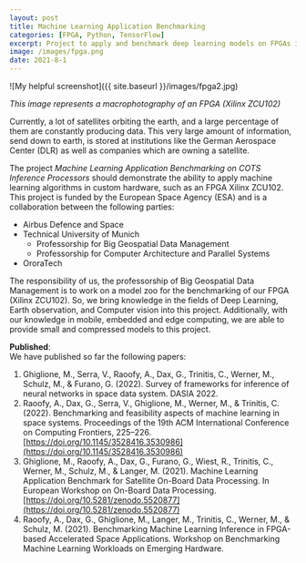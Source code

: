 ```yaml
---
layout: post
title: Machine Learning Application Benchmarking
categories: [FPGA, Python, TensorFlow]
excerpt: Project to apply and benchmark deep learning models on FPGAs in the field of remote sensing using TensorFlow and VitisAI. This project is funded by the European Space Agency (ESA) and is a collaboration between the Technical University of Munich, Airbus, and OroraTech
image: /images/fpga.png
date: 2021-8-1
---
```


![My helpful screenshot]({{ site.baseurl }}/images/fpga2.jpg)

*This image represents a macrophotography of an FPGA (Xilinx ZCU102)*

Currently, a lot of satellites orbiting the earth, and a large percentage of them are constantly producing data. This very large amount of information, send down to earth, is stored at institutions like the German Aerospace Center (DLR) as well as companies which are owning a satellite.

The project *Machine Learning Application Benchmarking on COTS Inference Processors* should demonstrate the ability to apply machine learning algorithms in custom hardware, such as an FPGA Xilinx ZCU102. This project is funded by the European Space Agency (ESA) and is a collaboration between the following parties:
 

* Airbus Defence and Space
* Technical University of Munich
  * Professorship for Big Geospatial Data Management
  *	Professorship for Computer Architecture and Parallel Systems
* OroraTech

The responsibility of us, the professorship of Big Geospatial Data Management is to work on a model zoo for the benchmarking of our FPGA (Xilinx ZCU102). So, we bring knowledge in the fields of Deep Learning, Earth observation, and Computer vision into this project. Additionally, with our knowledge in mobile, embedded and edge computing, we are able to provide small and compressed models to this project.

**Published**: <br/>
We have published so far the following papers:
1. Ghiglione, M., Serra, V., Raoofy, A., Dax, G., Trinitis, C., Werner, M., Schulz, M., & Furano, G. (2022). Survey of frameworks for inference of neural networks in space data system. DASIA 2022. 
2. Raoofy, A., Dax, G., Serra, V., Ghiglione, M., Werner, M., & Trinitis, C. (2022). Benchmarking and feasibility aspects of machine learning in space systems. Proceedings of the 19th ACM International Conference on Computing Frontiers, 225–226. [https://doi.org/10.1145/3528416.3530986](https://doi.org/10.1145/3528416.3530986)
3. Ghiglione, M., Raoofy, A., Dax, G., Furano, G., Wiest, R., Trinitis, C., Werner, M., Schulz, M., & Langer, M. (2021). Machine Learning Application Benchmark for Satellite On-Board Data Processing. In European Workshop on On-Board Data Processing. [https://doi.org/10.5281/zenodo.5520877](https://doi.org/10.5281/zenodo.5520877)
4. Raoofy, A., Dax, G., Ghiglione, M., Langer, M., Trinitis, C., Werner, M., & Schulz, M. (2021). Benchmarking Machine Learning Inference in FPGA-based Accelerated Space Applications. Workshop on Benchmarking Machine Learning Workloads on Emerging Hardware.